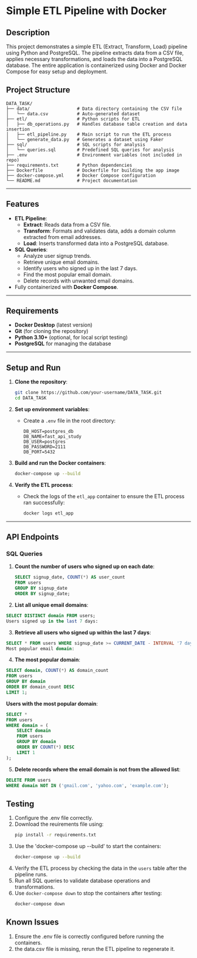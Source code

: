 # Simple ETL Pipeline with Docker

## Description
This project demonstrates a simple ETL (Extract, Transform, Load) pipeline using Python and PostgreSQL. The pipeline extracts data from a CSV file, applies necessary transformations, and loads the data into a PostgreSQL database. The entire application is containerized using Docker and Docker Compose for easy setup and deployment.

## Project Structure
```
DATA_TASK/
├── data/                  # Data directory containing the CSV file
│   └── data.csv           # Auto-generated dataset
├── etl/                   # Python scripts for ETL
│   ├── db_operations.py   # Handles database table creation and data insertion
│   ├── etl_pipeline.py    # Main script to run the ETL process
│   └── generate_data.py   # Generates a dataset using Faker
├── sql/                   # SQL scripts for analysis
│   └── queries.sql        # Predefined SQL queries for analysis
├── .env                   # Environment variables (not included in repo)
├── requirements.txt       # Python dependencies
├── Dockerfile             # Dockerfile for building the app image
├── docker-compose.yml     # Docker Compose configuration
└── README.md              # Project documentation
```

---

## Features
- **ETL Pipeline**:
  - **Extract**: Reads data from a CSV file.
  - **Transform**: Formats and validates data, adds a domain column extracted from email addresses.
  - **Load**: Inserts transformed data into a PostgreSQL database.
- **SQL Queries**:
  - Analyze user signup trends.
  - Retrieve unique email domains.
  - Identify users who signed up in the last 7 days.
  - Find the most popular email domain.
  - Delete records with unwanted email domains.
- Fully containerized with **Docker Compose**.

---

## Requirements

- **Docker Desktop** (latest version)
- **Git** (for cloning the repository)
- **Python 3.10+** (optional, for local script testing)
- **PostgreSQL** for managing the database

---

## Setup and Run

1. **Clone the repository**:
    ```bash
    git clone https://github.com/your-username/DATA_TASK.git
    cd DATA_TASK
    ```

2. **Set up environment variables**:
   - Create a `.env` file in the root directory:
      ```env
      DB_HOST=postgres_db
      DB_NAME=fast_api_study
      DB_USER=postgres
      DB_PASSWORD=2111
      DB_PORT=5432
      ```

3. **Build and run the Docker containers**:
    ```bash
    docker-compose up --build
    ```

4. **Verify the ETL process**:
    - Check the logs of the `etl_app` container to ensure the ETL process ran successfully:
      ```bash
      docker logs etl_app
      ```

---

## API Endpoints

### SQL Queries

1. **Count the number of users who signed up on each date**:
   ```sql
   SELECT signup_date, COUNT(*) AS user_count
   FROM users
   GROUP BY signup_date
   ORDER BY signup_date;
   ```
   
2. **List all unique email domains**:
```sql
SELECT DISTINCT domain FROM users;
Users signed up in the last 7 days:
```

3. **Retrieve all users who signed up within the last 7 days**:
```sql
SELECT * FROM users WHERE signup_date >= CURRENT_DATE - INTERVAL '7 days';
Most popular email domain:
```

4. **The most popular domain**:
```sql
SELECT domain, COUNT(*) AS domain_count
FROM users
GROUP BY domain
ORDER BY domain_count DESC
LIMIT 1;
```
   **Users with the most popular domain**:
```sql
SELECT *
FROM users
WHERE domain = (
    SELECT domain
    FROM users
    GROUP BY domain
    ORDER BY COUNT(*) DESC
    LIMIT 1
);
``` 

5. **Delete records where the email domain is not from the allowed list**:
```sql
DELETE FROM users
WHERE domain NOT IN ('gmail.com', 'yahoo.com', 'example.com');
```
## Testing

1. Configure the .env file correctly.
2. Download the reuirements file using:
   ```bash
   pip install -r requirements.txt
   ```
3. Use the 'docker-compose up --build' to start the containers:
   ```bash
   docker-compose up --build
   ```
4. Verify the ETL process by checking the data in the `users` table after the pipeline runs.
5. Run all SQL queries to validate database operations and transformations.
6. Use `docker-compose down` to stop the containers after testing:
   ```bash
   docker-compose down
   ```


## Known Issues

1. Ensure the .env file is correctly configured before running the containers.
2.  the data.csv file is missing, rerun the ETL pipeline to regenerate it.


